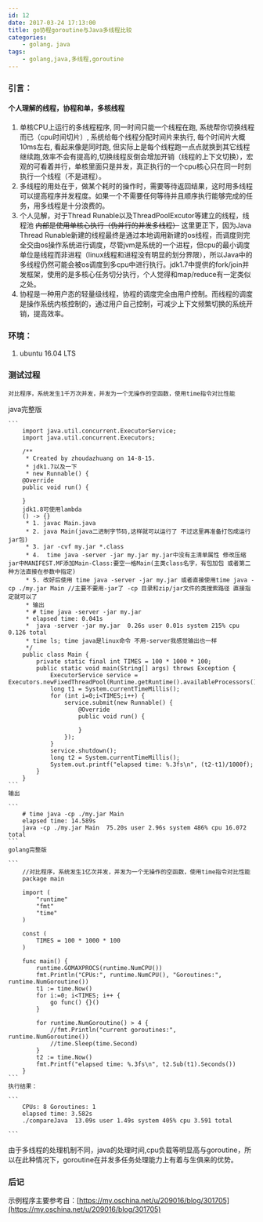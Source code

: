 ```yaml
---
id: 12
date: 2017-03-24 17:13:00
title: go协程goroutine与Java多线程比较
categories:
    - golang，java
tags:
    - golang,java,多线程,goroutine
---
```


### 引言：
#### 个人理解的线程，协程和单，多核线程
1. 单核CPU上运行的多线程程序, 同一时间只能一个线程在跑, 系统帮你切换线程而已（cpu时间切片）, 系统给每个线程分配时间片来执行, 每个时间片大概10ms左右, 看起来像是同时跑, 但实际上是每个线程跑一点点就换到其它线程继续跑,效率不会有提高的,切换线程反倒会增加开销（线程的上下文切换），宏观的可看着并行，单核里面只是并发，真正执行的一个cpu核心只在同一时刻执行一个线程（不是进程）。
2. 多线程的用处在于，做某个耗时的操作时，需要等待返回结果，这时用多线程可以提高程序并发程度。如果一个不需要任何等待并且顺序执行能够完成的任务，用多线程是十分浪费的。
3. 个人见解，对于Thread Runable以及ThreadPoolExcutor等建立的线程，线程池 ~~内部是使用单核心执行（伪并行的并发多线程）~~ 这里更正下，因为Java Thread Runable新建的线程最终是通过本地调用新建的os线程，而调度则完全交由os操作系统进行调度，尽管jvm是系统的一个进程，但cpu的最小调度单位是线程而非进程（linux线程和进程没有明显的划分界限），所以Java中的多线程仍然可能会被os调度到多cpu中进行执行。jdk1.7中提供的fork/join并发框架，使用的是多核心任务切分执行，个人觉得和map/reduce有一定类似之处。
4. 协程是一种用户态的轻量级线程，协程的调度完全由用户控制。而线程的调度是操作系统内核控制的，通过用户自己控制，可减少上下文频繁切换的系统开销，提高效率。

### 环境：
 1. ubuntu 16.04 LTS 
### 测试过程
	对比程序，系统发生1千万次并发，并发为一个无操作的空函数，使用time指令对比性能
java完整版   

    ```
        import java.util.concurrent.ExecutorService;
        import java.util.concurrent.Executors;
        
        /**
         * Created by zhoudazhuang on 14-8-15.
         * jdk1.7以及一下
         * new Runnable() {
        @Override
        public void run() {
        
        }
        jdk1.8可使用lambda
        () -> {}
         * 1. javac Main.java
         * 2. java Main(java二进制字节码,这样就可以运行了 不过这里再准备打包成运行jar包)
         * 3. jar -cvf my.jar *.class
         * 4.  time java -server -jar my.jar my.jar中没有主清单属性 修改压缩jar中MANIFEST.MF添加Main-Class:要空一格Main(主类class名字，有包加包 或者第二种方法直接在参数中指定)
         * 5. 改好后使用 time java -server -jar my.jar 或者直接使用time java -cp ./my.jar Main //主要不要用-jar了 -cp 目录和zip/jar文件的类搜索路径 直接指定就可以了
         * 输出
         * # time java -server -jar my.jar
         * elapsed time: 0.041s
         *  java -server -jar my.jar  0.26s user 0.01s system 215% cpu 0.126 total
         * time ls; time java是linux命令 不用-server我感觉输出也一样
         */
        public class Main {
            private static final int TIMES = 100 * 1000 * 100;
            public static void main(String[] args) throws Exception {
                ExecutorService service = Executors.newFixedThreadPool(Runtime.getRuntime().availableProcessors());
                long t1 = System.currentTimeMillis();
                for (int i=0;i<TIMES;i++) {
                    service.submit(new Runnable() {
                        @Override
                        public void run() {
        
                        }
                    });
                }
                service.shutdown();
                long t2 = System.currentTimeMillis();
                System.out.printf("elapsed time: %.3fs\n", (t2-t1)/1000f);
            }
        }
    ```
    输出
    
    ```
        # time java -cp ./my.jar Main
        elapsed time: 14.589s
        java -cp ./my.jar Main  75.20s user 2.96s system 486% cpu 16.072 total
    ```
    golang完整版
    
    ```
        //对比程序，系统发生1亿次并发，并发为一个无操作的空函数，使用time指令对比性能
        package main
        
        import (
        	"runtime"
        	"fmt"
        	"time"
        )
        
        const (
        	TIMES = 100 * 1000 * 100
        )
        
        func main() {
        	runtime.GOMAXPROCS(runtime.NumCPU())
        	fmt.Println("CPUs:", runtime.NumCPU(), "Goroutines:", runtime.NumGoroutine())
        	t1 := time.Now()
        	for i:=0; i<TIMES; i++ {
        		go func() {}()
        	}
        
        	for runtime.NumGoroutine() > 4 {
        		//fmt.Println("current goroutines:", runtime.NumGoroutine())
        		//time.Sleep(time.Second)
        	}
        	t2 := time.Now()
        	fmt.Printf("elapsed time: %.3fs\n", t2.Sub(t1).Seconds())
        }
    ```
    执行结果：

    ```
        CPUs: 8 Goroutines: 1
        elapsed time: 3.582s
        ./compareJava  13.09s user 1.49s system 405% cpu 3.591 total
    
    ```
由于多线程的处理机制不同，java的处理时间,cpu负载等明显高与goroutine，所以在此种情况下，goroutine在并发多任务处理能力上有着与生俱来的优势。
### 后记
示例程序主要参考自：[https://my.oschina.net/u/209016/blog/301705](https://my.oschina.net/u/209016/blog/301705)




